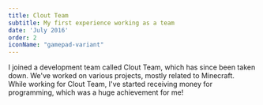 ```yaml
---
title: Clout Team
subtitle: My first experience working as a team
date: 'July 2016'
order: 2
iconName: "gamepad-variant"
---
```


I joined a development team called Clout Team, which has since been taken down. We've worked on various projects, mostly related to Minecraft.  
While working for Clout Team, I've started receiving money for programming, which was a huge achievement for me!
